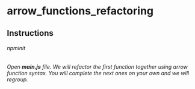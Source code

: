 # arrow_functions_refactoring

## Instructions

###### npminit

###### Open **main.js** file. We will refactor the first function together using arrow function syntax. You will complete the next ones on your own and we will regroup.
